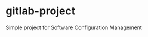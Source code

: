 # gitlab-project
Simple project for Software Configuration Management 


<html lang="en">
 <head>
      <title>Login Form</title>
	   <link rel="stylesheet" type="text/css"href="style.css">
	  <style>
            /* For Title */
			.Title{
	                 text-align: center;
	                 text-transform: capitalize;
	                 background-color: #ffffff;
					 opacity: 0.6;
					 font-family: "Times New Roman", serif;
					 font-size: 40px;
					 margin: auto;
                     width: 60%;
                     border: 3px solid #000000;
}

/* For Box design*/
			div {
			         margin-top:50px;
	                 margin-bottom:50px;
	                 margin-right:70px;
	                 margin-left:70px;
					 border-top:50px;
	                 border-right:50px;
	                 border-bottom:150px;
	                 border-left:50px;
	                 border: 3px solid #ffffff;
	                 padding:10px;
			}

.bg-img {
    /* The image used */
    background-image: url("photologn.png");

    min-height: 380px;

    /* Center and scale the image nicely */
    background-position: center;
    background-repeat: no-repeat;
    background-size: cover;
}

/* Add styles to the form container */
.container {
    position: absolute;
    right: 0;
    margin: 20px;
    max-width: 300px;
    padding: 16px;
    background-color: white;
}

/* Full-width input fields */
input[type=text], input[type=password] {
    width: 100%;
    padding: 15px;
    margin: 5px 0 22px 0;
    border: none;
    background: #f1f1f1;
}

input[type=text]:focus, input[type=password]:focus {
    background-color: #ddd;
    outline: none;
}

/* Set a style for the login button */
.btn {
    background-color:#808080;
    color: white;
    padding: 16px 20px;
    border: none;
    cursor: pointer;
    width: 100%;
    opacity: 0.9;
}

.btn:hover {
    opacity: 1;
}

      </style>
	  <head>

        <h4> <img src="name1.png" width="570" height="240"><img src="logo1.jpg" ></h4>

      </head >
	  <body>

	   <ul>
         <li><a   href="home.html" > Home</a></li>
		 <li><a   href="AboutUs.html" > About Us</a></li>
         <li><a href="Menu.html">Menu</a></li>
         <li><a href="News.html">News</a></li>
         <li><a href="Contact.html">Contact US</a></li>
		 <li style="float:right"><a class="active" href="SIGNUP.html">SIGNUP</a></li>		 
		 <li style="float:right"><a class="active" href="LOGIN.html">LOGIN</a></li>
      </ul>
	  <br></br>

	  <div class="Title">About The Copper Restaurant</div>
	  <br>
	  <br>


<div class="bg-img">
  <form  name ="LoginForm"action="/action_page.php">
    <div class="container">
      <h1>Login</h1>
      <label>UserName</label>
      <input type="text" placeholder="Enter UserName" name="username" >

      <label>Password</label>
      <input type="password" placeholder="Enter Password" name="psw" >
     <p> Don't have an account?<a href="SIGNUP.html"> Sign up</a></p>
      <button type="submit" href="Details.html" class="btn"   >Login</button>
	  
    </div>
  </form>
</div>

<hr>

<a data-email="restaurant@copper.restaurant" href="mailto:restaurant@copper.restaurant"><img src="Google+.png" id="links"></a>
<a href="https://www.linkedin.com/company/copper-restaurant/"><img src="Linkedin.png" id="links"></a>
<a href="http://copper.restaurant/?utm_source=tripadvisor&utm_medium=referral#"><img src="Pinterest.png" id="links"></a>
<a href="https://twitter.com/copperoman?lang=ar"><img src="Twitter.png" id="links"></a>
<a href="https://www.instagram.com/copperrestaurant/"><img src="Instagram.png" id="links"></a>
<a href="https://www.facebook.com/CopperOman/"><img src="facebook.png" id="links"></a>


  
</body>
</html>
